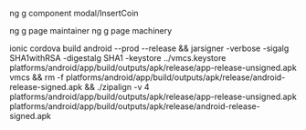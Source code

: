 ng g component modal/InsertCoin

ng g page maintainer
ng g page machinery


ionic cordova build android --prod --release && 
jarsigner -verbose -sigalg SHA1withRSA -digestalg SHA1 -keystore ../vmcs.keystore  platforms/android/app/build/outputs/apk/release/app-release-unsigned.apk vmcs &&
rm -f platforms/android/app/build/outputs/apk/release/android-release-signed.apk &&
./zipalign -v 4 platforms/android/app/build/outputs/apk/release/app-release-unsigned.apk platforms/android/app/build/outputs/apk/release/android-release-signed.apk